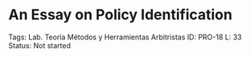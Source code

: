# An Essay on Policy Identification

Tags: Lab. Teoría Métodos y Herramientas Arbitristas
ID: PRO-18
L: 33
Status: Not started